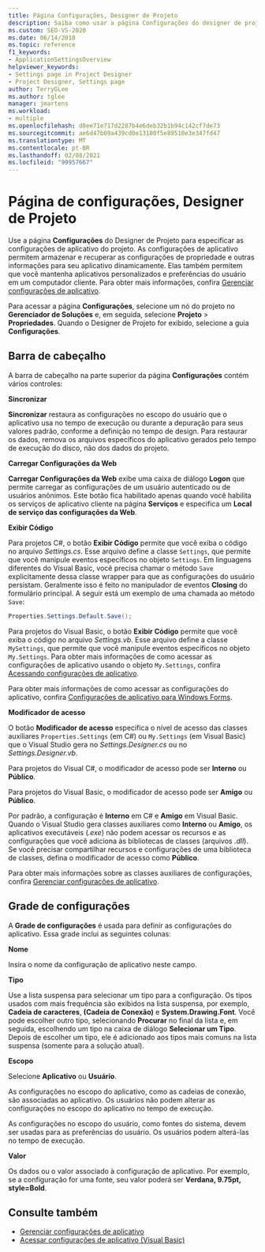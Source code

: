 ```yaml
---
title: Página Configurações, Designer de Projeto
description: Saiba como usar a página Configurações do designer de projeto para especificar as configurações de aplicativo de um projeto.
ms.custom: SEO-VS-2020
ms.date: 06/14/2018
ms.topic: reference
f1_keywords:
- ApplicationSettingsOverview
helpviewer_keywords:
- Settings page in Project Designer
- Project Designer, Settings page
author: TerryGLee
ms.author: tglee
manager: jmartens
ms.workload:
- multiple
ms.openlocfilehash: d8ee71e717d2287b4e6deb32b1b94c142cf7de73
ms.sourcegitcommit: ae6d47b09a439cd0e13180f5e89510e3e347fd47
ms.translationtype: MT
ms.contentlocale: pt-BR
ms.lasthandoff: 02/08/2021
ms.locfileid: "99957667"
---
```

# <a name="settings-page-project-designer"></a>Página de configurações, Designer de Projeto

Use a página **Configurações** do Designer de Projeto para especificar as configurações de aplicativo do projeto. As configurações de aplicativo permitem armazenar e recuperar as configurações de propriedade e outras informações para seu aplicativo dinamicamente. Elas também permitem que você mantenha aplicativos personalizados e preferências do usuário em um computador cliente. Para obter mais informações, confira [Gerenciar configurações de aplicativo](../managing-application-settings-dotnet.md).

Para acessar a página **Configurações**, selecione um nó do projeto no **Gerenciador de Soluções** e, em seguida, selecione **Projeto** > **Propriedades**. Quando o Designer de Projeto for exibido, selecione a guia **Configurações**.

## <a name="header-bar"></a>Barra de cabeçalho

A barra de cabeçalho na parte superior da página **Configurações** contém vários controles:

**Sincronizar**

**Sincronizar** restaura as configurações no escopo do usuário que o aplicativo usa no tempo de execução ou durante a depuração para seus valores padrão, conforme a definição no tempo de design. Para restaurar os dados, remova os arquivos específicos do aplicativo gerados pelo tempo de execução do disco, não dos dados do projeto.

**Carregar Configurações da Web**

**Carregar Configurações da Web** exibe uma caixa de diálogo **Logon** que permite carregar as configurações de um usuário autenticado ou de usuários anônimos. Este botão fica habilitado apenas quando você habilita os serviços de aplicativo cliente na página **Serviços** e especifica um **Local de serviço das configurações da Web**.

**Exibir Código**

Para projetos C#, o botão **Exibir Código** permite que você exiba o código no arquivo *Settings.cs*. Esse arquivo define a classe `Settings`, que permite que você manipule eventos específicos no objeto `Settings`. Em linguagens diferentes do Visual Basic, você precisa chamar o método `Save` explicitamente dessa classe wrapper para que as configurações do usuário persistam. Geralmente isso é feito no manipulador de eventos **Closing** do formulário principal. A seguir está um exemplo de uma chamada ao método `Save`:

```csharp
Properties.Settings.Default.Save();
```

Para projetos do Visual Basic, o botão **Exibir Código** permite que você exiba o código no arquivo *Settings.vb*. Esse arquivo define a classe `MySettings`, que permite que você manipule eventos específicos no objeto `My.Settings`. Para obter mais informações de como acessar as configurações de aplicativo usando o objeto `My.Settings`, confira [Acessando configurações de aplicativo](/dotnet/visual-basic/developing-apps/programming/app-settings/accessing-application-settings).

Para obter mais informações de como acessar as configurações do aplicativo, confira [Configurações de aplicativo para Windows Forms](/dotnet/framework/winforms/advanced/application-settings-for-windows-forms).

**Modificador de acesso**

O botão **Modificador de acesso** especifica o nível de acesso das classes auxiliares `Properties.Settings` (em C#) ou `My.Settings` (em Visual Basic) que o Visual Studio gera no *Settings.Designer.cs* ou no *Settings.Designer.vb*.

Para projetos do Visual C#, o modificador de acesso pode ser **Interno** ou **Público**.

Para projetos do Visual Basic, o modificador de acesso pode ser **Amigo** ou **Público**.

Por padrão, a configuração é **Interno** em C# e **Amigo** em Visual Basic. Quando o Visual Studio gera classes auxiliares como **Interno** ou **Amigo**, os aplicativos executáveis (*.exe*) não podem acessar os recursos e as configurações que você adiciona às bibliotecas de classes (arquivos *.dll*). Se você precisar compartilhar recursos e configurações de uma biblioteca de classes, defina o modificador de acesso como **Público**.

Para obter mais informações sobre as classes auxiliares de configurações, confira [Gerenciar configurações de aplicativo](../managing-application-settings-dotnet.md).

## <a name="settings-grid"></a>Grade de configurações

A **Grade de configurações** é usada para definir as configurações do aplicativo. Essa grade inclui as seguintes colunas:

**Nome**

Insira o nome da configuração de aplicativo neste campo.

**Tipo**

Use a lista suspensa para selecionar um tipo para a configuração. Os tipos usados com mais frequência são exibidos na lista suspensa, por exemplo, **Cadeia de caracteres**, **(Cadeia de Conexão)** e **System.Drawing.Font**. Você pode escolher outro tipo, selecionando **Procurar** no final da lista e, em seguida, escolhendo um tipo na caixa de diálogo **Selecionar um Tipo**. Depois de escolher um tipo, ele é adicionado aos tipos mais comuns na lista suspensa (somente para a solução atual).

**Escopo**

Selecione **Aplicativo** ou **Usuário**.

As configurações no escopo do aplicativo, como as cadeias de conexão, são associadas ao aplicativo. Os usuários não podem alterar as configurações no escopo do aplicativo no tempo de execução.

As configurações no escopo do usuário, como fontes do sistema, devem ser usadas para as preferências do usuário. Os usuários podem alterá-las no tempo de execução.

**Valor**

Os dados ou o valor associado à configuração de aplicativo. Por exemplo, se a configuração for uma fonte, seu valor poderá ser **Verdana, 9.75pt, style=Bold**.

## <a name="see-also"></a>Consulte também

- [Gerenciar configurações de aplicativo](../managing-application-settings-dotnet.md)
- [Acessar configurações de aplicativo (Visual Basic)](/dotnet/visual-basic/developing-apps/programming/app-settings/accessing-application-settings)
